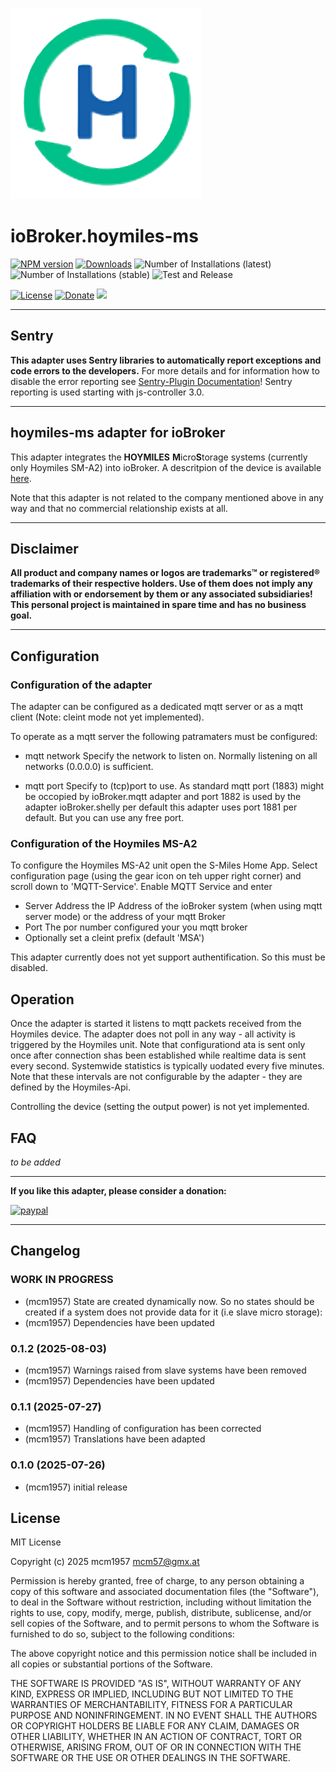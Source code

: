 ![Logo](admin/hoymiles-ms.png)
# ioBroker.hoymiles-ms

[![NPM version](http://img.shields.io/npm/v/iobroker.hoymiles-ms.svg)](https://www.npmjs.com/package/iobroker.hoymiles-ms)
[![Downloads](https://img.shields.io/npm/dm/iobroker.hoymiles-ms.svg)](https://www.npmjs.com/package/iobroker.hoymiles-ms)
![Number of Installations (latest)](http://iobroker.live/badges/hoymiles-ms-installed.svg)
![Number of Installations (stable)](http://iobroker.live/badges/hoymiles-ms-stable.svg)
![Test and Release](https://github.com/mcm4iob/ioBroker.hoymiles-ms/workflows/Test%20and%20Release/badge.svg)

[![License](https://img.shields.io/github/license/mcm4iob/ioBroker.hoymiles-ms?style=flat)](https://github.com/mcm4iob/ioBroker.hoymiles-ms/blob/main/LICENSE)
[![Donate](https://img.shields.io/badge/paypal-donate%20|%20spenden-blue.svg)](https://paypal.me/mcm1957atIoBroker)
[![](https://img.shields.io/static/v1?label=Sponsor&message=%E2%9D%A4&logo=GitHub&color=%23fe8e86)](https://github.com/sponsors/mcm1957)

**************************************************************************************************************
## Sentry
**This adapter uses Sentry libraries to automatically report exceptions and code errors to the developers.**
For more details and for information how to disable the error reporting see [Sentry-Plugin Documentation](https://github.com/ioBroker/plugin-sentry#plugin-sentry)! Sentry reporting is used starting with js-controller 3.0.

**************************************************************************************************************

## hoymiles-ms adapter for ioBroker

This adapter integrates the **HOYMILES** **M**icro**S**torage systems (currently only Hoymiles SM-A2) into ioBroker. A descritpion of the device is available [here](https://www.hoymiles.com/de/products/micro-storage).

Note that this adapter is not related to the company mentioned above in any way and that no commercial relationship exists at all.

**************************************************************************************************************

## Disclaimer
**All product and company names or logos are trademarks™ or registered® trademarks of their respective holders. Use of them does not imply any affiliation with or endorsement by them or any associated subsidiaries! This personal project is maintained in spare time and has no business goal.**

**************************************************************************************************************

## Configuration

### Configuration of the adapter
The adapter can be configured as a dedicated mqtt server or as a mqtt client (Note: cleint mode not yet implemented). 

To operate as a mqtt server the following patramaters must be configured:
- mqtt network
  Specify the network to listen on. Normally listening on all networks (0.0.0.0) is sufficient. 

- mqtt port
  Specify to (tcp)port to use. As standard mqtt port (1883) might be occopied by ioBroker.mqtt adapter and port 1882 is used by the adapter ioBroker.shelly per default this adapter uses port 1881 per default. But you can use any free port.

### Configuration of the Hoymiles MS-A2

To configure the Hoymiles MS-A2 unit open the S-Miles Home App. Select configuration page (using the gear icon on teh upper right corner) and scroll down to 'MQTT-Service'. Enable MQTT Service and enter 
- Server Address
  the IP Address of the ioBroker system (when using mqtt server mode) or the address of your mqtt Broker
- Port
  The por number configured your you mqtt broker
- Optionally set a cleint prefix (default 'MSA')

This adapter currently does not yet support authentification. So this must be disabled.

## Operation

Once the adapter is started it listens to mqtt packets received from the Hoymiles device. The adapter does not poll in any way - all activity is triggered by the Hoymiles unit. Note that configurationd ata is sent only once after connection shas been established while realtime data is sent every second. Systemwide statistics is typically uodated every five minutes. Note that these intervals are not configurable by the adapter - they are defined by the Hoymiles-Api.

Controlling the device (setting the output power) is not yet implemented.

## FAQ

*to be added*

**************************************************************************************************************

**If you like this adapter, please consider a donation:**
  
[![paypal](https://www.paypalobjects.com/en_US/DK/i/btn/btn_donateCC_LG.gif)](https://paypal.me/mcm1957atIoBroker)

**************************************************************************************************************
## Changelog
<!--
    Placeholder for the next version (at the beginning of the line):
    ### **WORK IN PROGRESS**
-->
### **WORK IN PROGRESS**
* (mcm1957) State are created dynamically now. So no states should be created if a system does not provide data for it (i.e slave micro storage):
* (mcm1957) Dependencies have been updated

### 0.1.2 (2025-08-03)
* (mcm1957) Warnings raised from slave systems have been removed
* (mcm1957) Dependencies have been updated

### 0.1.1 (2025-07-27)
* (mcm1957) Handling of configuration has been corrected
* (mcm1957) Translations have been adapted

### 0.1.0 (2025-07-26)
* (mcm1957) initial release

## License
MIT License

Copyright (c) 2025 mcm1957 <mcm57@gmx.at>

Permission is hereby granted, free of charge, to any person obtaining a copy
of this software and associated documentation files (the "Software"), to deal
in the Software without restriction, including without limitation the rights
to use, copy, modify, merge, publish, distribute, sublicense, and/or sell
copies of the Software, and to permit persons to whom the Software is
furnished to do so, subject to the following conditions:

The above copyright notice and this permission notice shall be included in all
copies or substantial portions of the Software.

THE SOFTWARE IS PROVIDED "AS IS", WITHOUT WARRANTY OF ANY KIND, EXPRESS OR
IMPLIED, INCLUDING BUT NOT LIMITED TO THE WARRANTIES OF MERCHANTABILITY,
FITNESS FOR A PARTICULAR PURPOSE AND NONINFRINGEMENT. IN NO EVENT SHALL THE
AUTHORS OR COPYRIGHT HOLDERS BE LIABLE FOR ANY CLAIM, DAMAGES OR OTHER
LIABILITY, WHETHER IN AN ACTION OF CONTRACT, TORT OR OTHERWISE, ARISING FROM,
OUT OF OR IN CONNECTION WITH THE SOFTWARE OR THE USE OR OTHER DEALINGS IN THE
SOFTWARE.
